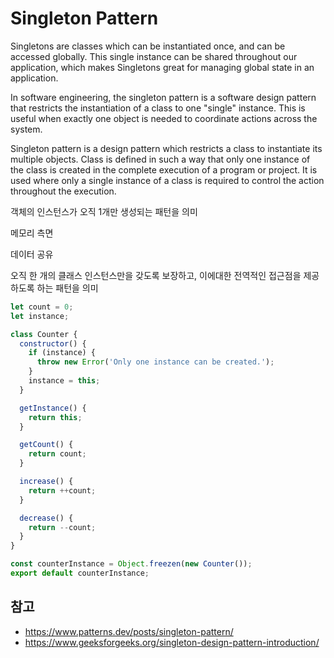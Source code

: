 # Singleton Pattern
Singletons are classes which can be instantiated once, and can be accessed globally. This single instance can be shared throughout our application, which makes Singletons great for managing global state in an application.

In software engineering, the singleton pattern is a software design pattern that restricts the instantiation of a class to one "single" instance. This is useful when exactly one object is needed to coordinate actions across the system.

Singleton pattern is a design pattern which restricts a class to instantiate its multiple objects.
Class is defined in such a way that only one instance of the class is created in the complete execution of a program or project.
It is used where only a single instance of a class is required to control the action throughout the execution.

객체의 인스턴스가 오직 1개만 생성되는 패턴을 의미

메모리 측면

데이터 공유

오직 한 개의 클래스 인스턴스만을 갖도록 보장하고, 이에대한 전역적인 접근점을 제공하도록 하는 패턴을 의미
```js
let count = 0;
let instance;

class Counter {
  constructor() {
    if (instance) {
      throw new Error('Only one instance can be created.');
    }
    instance = this;
  }

  getInstance() {
    return this;
  }

  getCount() {
    return count;
  }

  increase() {
    return ++count;
  }

  decrease() {
    return --count;
  }
}

const counterInstance = Object.freezen(new Counter());
export default counterInstance;
```

## 참고
- https://www.patterns.dev/posts/singleton-pattern/
- https://www.geeksforgeeks.org/singleton-design-pattern-introduction/
